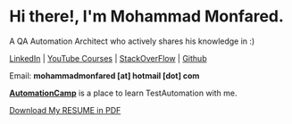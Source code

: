 # Hi there!, I'm **Mohammad Monfared**. 
A QA Automation Architect who actively shares his knowledge in :)

[LinkedIn](https://www.linkedin.com/in/mohammad-monfared/) | [YouTube Courses](https://www.youtube.com/automationcamp) | [StackOverFlow](https://stackoverflow.com/users/7302505/mohammad-monfared) | [Github](https://github.com/mmonfared) 

Email:   **mohammadmonfared [at] hotmail [dot] com**

[**AutomationCamp**](https://www.youtube.com/automationcamp) is a place to learn TestAutomation with me.

 

<a id="raw-url" href="[https://github.com/mmonfared/monfared.io/raw/main/Resume_Monfared.pdf](https://github.com/mmonfared/monfared.io/raw/master/Resume_Monfared.pdf)https://github.com/mmonfared/monfared.io/raw/master/Resume_Monfared.pdf">Download My RESUME in PDF</a>
